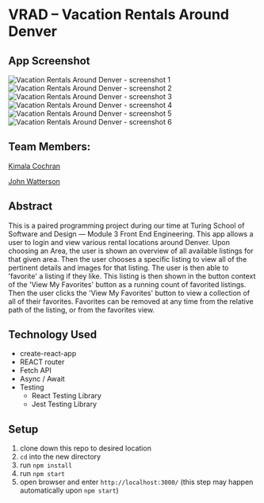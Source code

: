# VRAD – Vacation Rentals Around Denver

## App Screenshot
![Vacation Rentals Around Denver - screenshot 1](https://user-images.githubusercontent.com/49289426/82496689-5df9ef00-9aaa-11ea-8cf7-f9295d8553a5.png)
![Vacation Rentals Around Denver - screenshot 2](https://user-images.githubusercontent.com/49289426/82496963-c1841c80-9aaa-11ea-9ce0-0dd105d370a8.png)
![Vacation Rentals Around Denver - screenshot 3](https://user-images.githubusercontent.com/49289426/82497001-d2349280-9aaa-11ea-8113-4e3af55cdea5.png)
![Vacation Rentals Around Denver - screenshot 4](https://user-images.githubusercontent.com/49289426/82497045-e4163580-9aaa-11ea-9967-ed30c31e17e7.png)
![Vacation Rentals Around Denver - screenshot 5](https://user-images.githubusercontent.com/49289426/82497117-fd1ee680-9aaa-11ea-9f5f-335611bae5bc.png)
![Vacation Rentals Around Denver - screenshot 6](https://user-images.githubusercontent.com/49289426/82497171-0d36c600-9aab-11ea-9f31-285f7841558e.png)

## Team Members:

[Kimala Cochran](https://github.com/kimalajoy)

[John Watterson](https://github.com/infamouskeyduster)

## Abstract
This is a paired programming project during our time at Turing School of Software and Design — Module 3 Front End Engineering. This app allows a user to login and view various rental locations around Denver. Upon choosing an Area, the user is shown an overview of all available listings for that given area. Then the user chooses a specific listing to view all of the pertinent details and images for that listing. The user is then able to 'favorite' a listing if they like. This listing is then shown in the button context of the 'View My Favorites' button as a running count of favorited listings. Then the user clicks the 'View My Favorites' button to view a collection of all of their favorites. Favorites can be removed at any time from the relative path of the listing, or from the favorites view.

## Technology Used
- create-react-app
- REACT router
- Fetch API
- Async / Await
- Testing
  - React Testing Library
  - Jest Testing Library

## Setup
1. clone down this repo to desired location
2. `cd` into the new directory
3. run `npm install`
4. run `npm start`
5. open browser and enter `http://localhost:3000/` (this step may happen automatically upon `npm start`)
